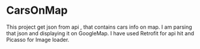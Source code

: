 # CarsOnMap

This project get json from api , that contains cars info on map.
I am parsing that json and displaying it on GoogleMap.
I have used Retrofit for api hit and Picasso for Image loader. 

